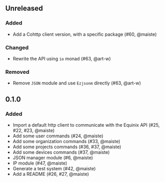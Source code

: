 ## Unreleased

### Added

- Add a Cohttp client version, with a specific package (#60, @maiste)

### Changed

- Rewrite the API using `io` monad (#63, @art-w)

### Removed

- Remove `JSON` module and use `Ezjsonm` directly (#63, @art-w)

## 0.1.0

### Added

- Import a default http client to communicate with the Equinix API (#25, #22, #23, @maiste)
- Add some user commands (#24, @maiste)
- Add some organization commands (#33, @maiste)
- Add some projects commands (#36, #37, @maiste)
- Add some devices commands (#37, @maiste)
- JSON manager module (#6, @maiste)
- IP module (#47, @maiste)
- Generate a test system (#42, @maiste)
- Add a README (#26, #27, @maiste)
